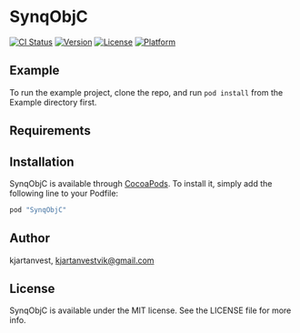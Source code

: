 # SynqObjC

[![CI Status](http://img.shields.io/travis/kjartanvest/SynqObjC.svg?style=flat)](https://travis-ci.org/kjartanvest/SynqObjC)
[![Version](https://img.shields.io/cocoapods/v/SynqObjC.svg?style=flat)](http://cocoapods.org/pods/SynqObjC)
[![License](https://img.shields.io/cocoapods/l/SynqObjC.svg?style=flat)](http://cocoapods.org/pods/SynqObjC)
[![Platform](https://img.shields.io/cocoapods/p/SynqObjC.svg?style=flat)](http://cocoapods.org/pods/SynqObjC)

## Example

To run the example project, clone the repo, and run `pod install` from the Example directory first.

## Requirements

## Installation

SynqObjC is available through [CocoaPods](http://cocoapods.org). To install
it, simply add the following line to your Podfile:

```ruby
pod "SynqObjC"
```

## Author

kjartanvest, kjartanvestvik@gmail.com

## License

SynqObjC is available under the MIT license. See the LICENSE file for more info.
